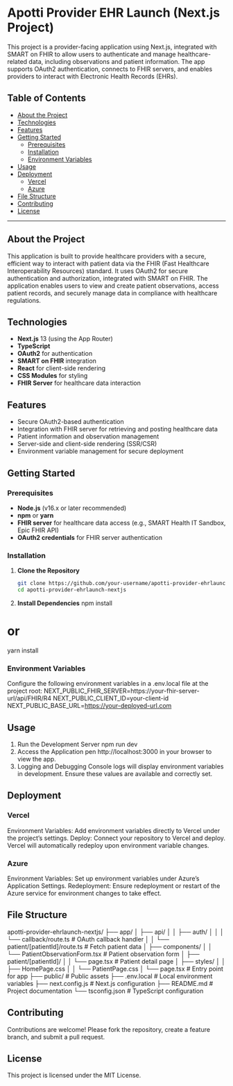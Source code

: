 # Apotti Provider EHR Launch (Next.js Project)

This project is a provider-facing application using Next.js, integrated with SMART on FHIR to allow users to authenticate and manage healthcare-related data, including observations and patient information. The app supports OAuth2 authentication, connects to FHIR servers, and enables providers to interact with Electronic Health Records (EHRs).

## Table of Contents

- [About the Project](#about-the-project)
- [Technologies](#technologies)
- [Features](#features)
- [Getting Started](#getting-started)
  - [Prerequisites](#prerequisites)
  - [Installation](#installation)
  - [Environment Variables](#environment-variables)
- [Usage](#usage)
- [Deployment](#deployment)
  - [Vercel](#vercel)
  - [Azure](#azure)
- [File Structure](#file-structure)
- [Contributing](#contributing)
- [License](#license)

---

## About the Project

This application is built to provide healthcare providers with a secure, efficient way to interact with patient data via the FHIR (Fast Healthcare Interoperability Resources) standard. It uses OAuth2 for secure authentication and authorization, integrated with SMART on FHIR. The application enables users to view and create patient observations, access patient records, and securely manage data in compliance with healthcare regulations.

## Technologies

- **Next.js** 13 (using the App Router)
- **TypeScript**
- **OAuth2** for authentication
- **SMART on FHIR** integration
- **React** for client-side rendering
- **CSS Modules** for styling
- **FHIR Server** for healthcare data interaction

## Features

- Secure OAuth2-based authentication
- Integration with FHIR server for retrieving and posting healthcare data
- Patient information and observation management
- Server-side and client-side rendering (SSR/CSR)
- Environment variable management for secure deployment

## Getting Started

### Prerequisites

- **Node.js** (v16.x or later recommended)
- **npm** or **yarn**
- **FHIR server** for healthcare data access (e.g., SMART Health IT Sandbox, Epic FHIR API)
- **OAuth2 credentials** for FHIR server authentication

### Installation

1. **Clone the Repository**

   ```bash
   git clone https://github.com/your-username/apotti-provider-ehrlaunch-nextjs.git
   cd apotti-provider-ehrlaunch-nextjs

2. **Install Dependencies**
npm install
# or
yarn install

### Environment Variables
Configure the following environment variables in a .env.local file at the project root:
NEXT_PUBLIC_FHIR_SERVER=https://your-fhir-server-url/api/FHIR/R4
NEXT_PUBLIC_CLIENT_ID=your-client-id
NEXT_PUBLIC_BASE_URL=https://your-deployed-url.com

## Usage
1. Run the Development Server
npm run dev
2. Access the Application
pen http://localhost:3000 in your browser to view the app.
3. Logging and Debugging
Console logs will display environment variables in development. Ensure these values are available and correctly set.

## Deployment
### Vercel
Environment Variables: Add environment variables directly to Vercel under the project’s settings.
Deploy: Connect your repository to Vercel and deploy. Vercel will automatically redeploy upon environment variable changes.
### Azure
Environment Variables: Set up environment variables under Azure’s Application Settings.
Redeployment: Ensure redeployment or restart of the Azure service for environment changes to take effect.

## File Structure
apotti-provider-ehrlaunch-nextjs/
├── app/
│   ├── api/
│   │   ├── auth/
│   │   │   └── callback/route.ts    # OAuth callback handler
│   │   └── patient/[patientId]/route.ts   # Fetch patient data
│   ├── components/
│   │   └── PatientObservationForm.tsx     # Patient observation form
│   ├── patient/[patientId]/
│   │   └── page.tsx                  # Patient detail page
│   ├── styles/
│   │   ├── HomePage.css
│   │   └── PatientPage.css
│   └── page.tsx                      # Entry point for app
├── public/                           # Public assets
├── .env.local                        # Local environment variables
├── next.config.js                    # Next.js configuration
├── README.md                         # Project documentation
└── tsconfig.json                     # TypeScript configuration


## Contributing
Contributions are welcome! Please fork the repository, create a feature branch, and submit a pull request.

## License
This project is licensed under the MIT License.